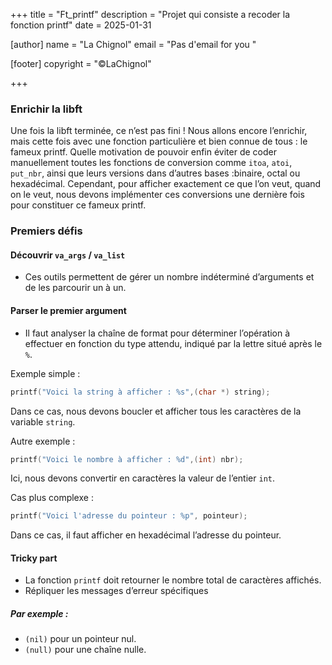 +++
title = "Ft_printf"
description = "Projet qui consiste a recoder la fonction printf"
date = 2025-01-31

[author]
name = "La Chignol"
email = "Pas d'email for you "

[footer]
copyright = "©LaChignol"

+++

### Enrichir la libft
Une fois la libft terminée, ce n’est pas fini ! 
Nous allons encore l’enrichir, mais cette fois avec une fonction particulière et bien connue de tous : le fameux printf. 
Quelle motivation de pouvoir enfin éviter de coder manuellement toutes les fonctions de conversion comme `itoa`, `atoi`, `put_nbr`, ainsi que leurs versions dans d’autres bases :binaire, octal ou hexadécimal. 
Cependant, pour afficher exactement ce que l’on veut, quand on le veut, nous devons implémenter ces conversions une dernière fois pour constituer ce fameux printf.

### Premiers défis

#### Découvrir `va_args` / `va_list`
- Ces outils permettent de gérer un nombre indéterminé d’arguments et de les parcourir un à un.
#### Parser le premier argument
- Il faut analyser la chaîne de format pour déterminer l’opération à effectuer en fonction du type attendu, indiqué par la lettre situé après le `%`.

Exemple simple :
```c
printf("Voici la string à afficher : %s",(char *) string);
```
Dans ce cas, nous devons boucler et afficher tous les caractères de la variable `string`.

Autre exemple :
```c
printf("Voici le nombre à afficher : %d",(int) nbr);
```
Ici, nous devons convertir en caractères la valeur de l’entier `int`.

Cas plus complexe :
```c
printf("Voici l'adresse du pointeur : %p", pointeur);
```
Dans ce cas, il faut afficher en hexadécimal l’adresse du pointeur.

#### Tricky part

- La fonction `printf` doit retourner le nombre total de caractères affichés.
- Répliquer les messages d’erreur spécifiques
##### Par exemple :
- `(nil)` pour un pointeur nul.
- `(null)` pour une chaîne nulle.